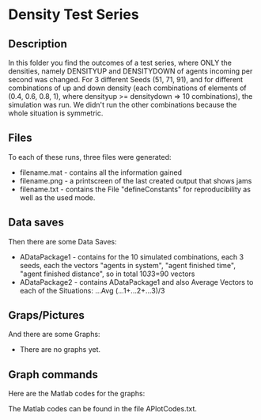 # Density Test Series

## Description

In this folder you find the outcomes of a test series, where ONLY the densities, namely DENSITYUP and DENSITYDOWN of agents incoming per second was changed. For 3 different Seeds (51, 71, 91), and for different combinations of up and down density (each combinations of elements of (0.4, 0.6, 0.8, 1), where densityup >= densitydown => 10 combinations), the simulation was run. We didn't run the other combinations because the whole situation is symmetric.

## Files

To each of these runs, three files were generated:
* filename.mat - contains all the information gained
* filename.png - a printscreen of the last created output that shows jams
* filename.txt - contains the File "defineConstants" for reproducibility as well as the used mode.

## Data saves

Then there are some Data Saves:
* ADataPackage1 - contains for the 10 simulated combinations, each 3 seeds, each the vectors "agents in system", "agent finished time", "agent finished distance", so in total 10*3*3=90 vectors
* ADataPackage2 - contains ADataPackage1 and also Average Vectors to each of the Situations: ...Avg (...1+...2+...3)/3

## Graps/Pictures

And there are some Graphs:
* There are no graphs yet.

## Graph commands
Here are the Matlab codes for the graphs:

The Matlab codes can be found in the file APlotCodes.txt.